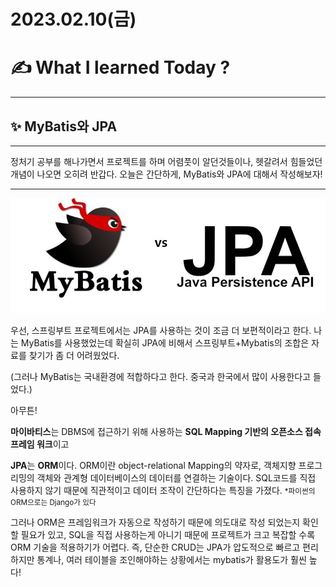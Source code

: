 # 2023.02.10(금)

# ✍️ What I learned Today ?

---
## ✨ MyBatis와 JPA
---

정처기 공부를 해나가면서 프로젝트를 하며 어렴풋이 알던것들이나, 헷갈려서 힘들었던 개념이 나오면 오히려 반갑다. 
오늘은 간단하게, MyBatis와 JPA에 대해서 작성해보자!

---
<img src="/img/mb.png" width="600px"> 

우선, 스프링부트 프로젝트에서는 JPA를 사용하는 것이 조금 더 보편적이라고 한다. 나는 MyBatis를 사용했었는데  확실히 JPA에 비해서 스프링부트+Mybatis의 조합은 자료를 찾기가 좀 더 어려웠었다.

(그러나 MyBatis는 국내환경에 적합하다고 한다. 중국과 한국에서 많이 사용한다고 들었다.)

아무튼!

**마이바티스**는 DBMS에 접근하기 위해 사용하는 
**SQL Mapping 기반의 오픈소스 접속 프레임 워크**이고

**JPA**는 **ORM**이다.
ORM이란 object-relational Mapping의 약자로, 객체지향 프로그리밍의 객체와 관계형 데이터베이스의 데이터를 연결하는 기술이다. SQL코드를 직접 사용하지 않기 때문에 직관적이고 데이터 조작이 간단하다는 특징을 가졌다. 
<small> *파이썬의 ORM으로는 Django가 있다</small>


그러나 ORM은 프레임워크가 자동으로 작성하기 때문에 의도대로 작성 되었는지 확인할 필요가 있고, SQL을 직접 사용하는게 아니기 때문에 프로젝트가 크고 복잡할 수록 ORM 기술을 적용하기가 어렵다. 즉, 단순한 CRUD는 JPA가 압도적으로 빠르고 편리하지만 통계나, 여러 테이블을 조인해야하는 상황에서는 mybatis가 활용도가 훨씬 높다!
